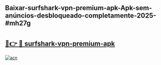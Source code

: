 ## Baixar-surfshark-vpn-premium-apk-Apk-sem-anúncios-desbloqueado-completamente-2025-#mh27g

# <h2><a href="https://ainizakaria.my?title=surfshark-vpn-premium-apk&ref=20M">🔗👉 🔴 surfshark-vpn-premium-apk</a></h2>

[![acn](https://github.com/user-attachments/assets/0f9c940e-d8b0-45ae-aac7-cd30a18b3e1c)](https://ainizakaria.my?title=surfshark-vpn-premium-apk&ref=20M)

